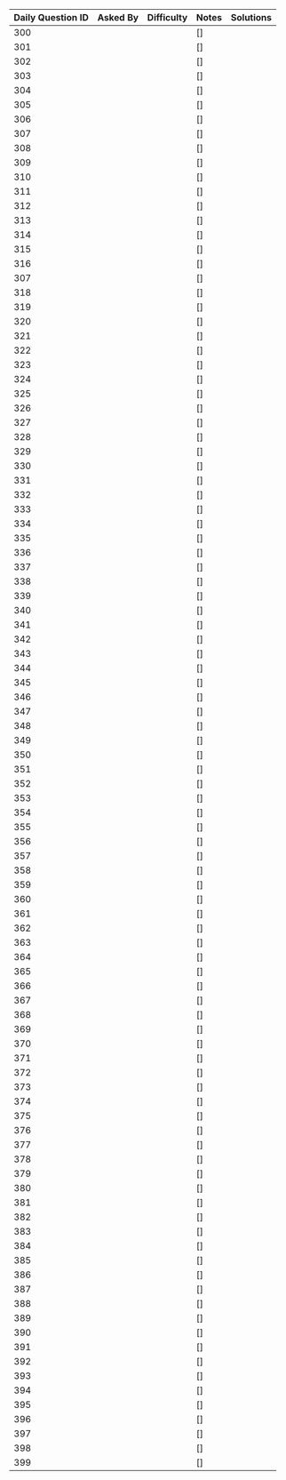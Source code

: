 Daily Question ID | Asked By | Difficulty | Notes | Solutions 
----------------- | -------- | ---------- | ----- | ---------
300 | |  | [] | 
301 | |  | [] | 
302 | |  | [] |
303 | |  | [] |
304 | |  | [] |
305 | |  | [] |
306 | |  | [] |
307 | |  | [] |
308 | |  | [] |
309 | |  | [] |
310 | |  | [] |
311 | |  | [] |
312 | |  | [] |
313 | |  | [] |
314 | |  | [] |
315 | |  | [] |
316 | |  | [] |
307 | |  | [] |
318 | |  | [] |
319 | |  | [] |
320 | |  | [] |
321 | |  | [] |
322 | |  | [] |
323 | |  | [] |
324 | |  | [] |
325 | |  | [] |
326 | |  | [] |
327 | |  | [] |
328 | |  | [] |
329 | |  | [] |
330 | |  | [] |
331 | |  | [] |
332 | |  | [] |
333 | |  | [] |
334 | |  | [] |
335 | |  | [] |
336 | |  | [] |
337 | |  | [] |
338 | |  | [] |
339 | |  | [] |
340 | |  | [] |
341 | |  | [] |
342 | |  | [] |
343 | |  | [] |
344 | |  | [] |
345 | |  | [] |
346 | |  | [] |
347 | |  | [] |
348 | |  | [] |
349 | |  | [] |
350 | |  | [] |
351 | |  | [] |
352 | |  | [] |
353 | |  | [] |
354 | |  | [] |
355 | |  | [] |
356 | |  | [] |
357 | |  | [] |
358 | |  | [] |
359 | |  | [] |
360 | |  | [] |
361 | |  | [] |
362 | |  | [] |
363 | |  | [] |
364 | |  | [] |
365 | |  | [] |
366 | |  | [] |
367 | |  | [] |
368 | |  | [] |
369 | |  | [] |
370 | |  | [] |
371 | |  | [] |
372 | |  | [] |
373 | |  | [] |
374 | |  | [] |
375 | |  | [] |
376 | |  | [] |
377 | |  | [] |
378 | |  | [] |
379 | |  | [] |
380 | |  | [] |
381 | |  | [] |
382 | |  | [] |
383 | |  | [] |
384 | |  | [] |
385 | |  | [] |
386 | |  | [] |
387 | |  | [] |
388 | |  | [] |
389 | |  | [] |
390 | |  | [] |
391 | |  | [] |
392 | |  | [] |
393 | |  | [] |
394 | |  | [] |
395 | |  | [] |
396 | |  | [] |
397 | |  | [] |
398 | |  | [] |
399 | |  | [] |